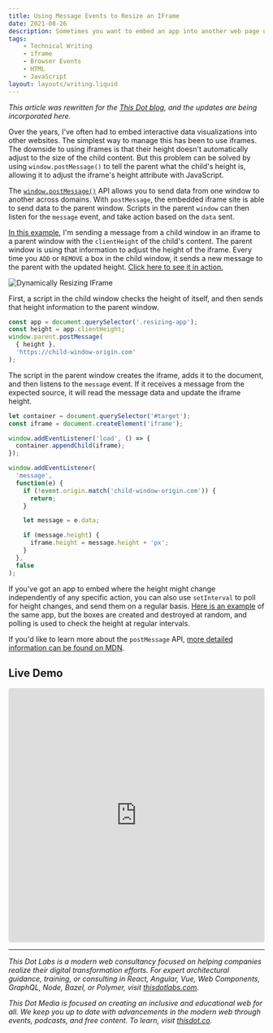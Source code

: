 ```yaml
---
title: Using Message Events to Resize an IFrame
date: 2021-08-26
description: Sometimes you want to embed an app into another web page using an iframe, but the height of the iframe must respond dynamically to the content. Here's how to do that with message events.
tags: 
    - Technical Writing
    - iframe
    - Browser Events
    - HTML
    - JavaScript
layout: layouts/writing.liquid
---
```


_This article was rewritten for the [This Dot blog](https://labs.thisdot.co/blog/using-message-events-to-resize-an-iframe), and the updates are being incorporated here._

Over the years, I've often had to embed interactive data visualizations into other websites. The simplest way to manage this has been to use iframes. The downside to using iframes is that their height doesn't automatically adjust to the size of the child content. But this problem can be solved by using `window.postMessage()` to tell the parent what the child's height is, allowing it to adjust the iframe's height attribute with JavaScript.

The [`window.postMessage()`](https://developer.mozilla.org/en-US/docs/Web/API/Window/postMessage) API allows you to send data from one window to another across domains. With `postMessage`, the embedded iframe site is able to send data to the parent window. Scripts in the parent `window` can then listen for the `message` event, and take action based on the `data` sent.

[In this example](https://codesandbox.io/s/iframe-postmessage-example-3iyqy?file=/index.html "CodeSandbox code sample"), I'm sending a message from a child window in an iframe to a parent window with the `clientHeight` of the child's content. The parent window is using that information to adjust the height of the iframe. Every time you `ADD` or `REMOVE` a box in the child window, it sends a new message to the parent with the updated height. [Click here to see it in action.](https://codesandbox.io/s/iframe-postmessage-example-3iyqy?file=/index.html "CodeSandbox code sample")

![Dynamically Resizing IFrame](//images.contentful.com/zojzzdop0fzx/5Zx6eVfyOy01Ix14bmkmQJ/718365acf39a9061b0c2049fcf1c3e37/Aug-13-2021_11-12-32.gif)

First, a script in the child window checks the height of itself, and then sends that height information to the parent window.

```js
const app = document.querySelector('.resizing-app');
const height = app.clientHeight;
window.parent.postMessage(
  { height },
  'https://child-window-origin.com'
);
```

The script in the parent window creates the iframe, adds it to the document, and then listens to the `message` event. If it receives a message from the expected source, it will read the message data and update the iframe height.

```js
let container = document.querySelector('#target');
const iframe = document.createElement('iframe');

window.addEventListener('load', () => {
  container.appendChild(iframe);
});

window.addEventListener(
  'message',
  function(e) {
    if (!event.origin.match('child-window-origin.com')) {
      return;
    }

    let message = e.data;

    if (message.height) {
      iframe.height = message.height + 'px';
    }
  },
  false
);
```

If you've got an app to embed where the height might change independently of any specific action, you can also use `setInterval` to poll for height changes, and send them on a regular basis. [Here is an example](https://codesandbox.io/s/iframe-postmessage-example-3iyqy?file=/index.html) of the same app, but the boxes are created and destroyed at random, and polling is used to check the height at regular intervals.

If you'd like to learn more about the `postMessage` API, [more detailed information can be found on MDN](https://developer.mozilla.org/en-US/docs/Web/API/Window/postMessage).

## Live Demo

<iframe src="https://codesandbox.io/embed/iframe-postmessage-example-3iyqy?fontsize=14&hidenavigation=1&theme=dark"
     style="width:100%; height:500px; border:0; border-radius: 4px; overflow:hidden;"
     title="iframe-postmessage-example"
     allow="accelerometer; ambient-light-sensor; camera; encrypted-media; geolocation; gyroscope; hid; microphone; midi; payment; usb; vr; xr-spatial-tracking"
     sandbox="allow-forms allow-modals allow-popups allow-presentation allow-same-origin allow-scripts"
   ></iframe>

---

*This Dot Labs is a modern web consultancy focused on helping companies realize their digital transformation efforts. For expert architectural guidance, training, or consulting in React, Angular, Vue, Web Components, GraphQL, Node, Bazel, or Polymer, visit [thisdotlabs.com](https://www.thisdotlabs.com).*

*This Dot Media is focused on creating an inclusive and educational web for all.  We keep you up to date with advancements in the modern web through events, podcasts, and free content. To learn, visit [thisdot.co](https://www.thisdot.co).*